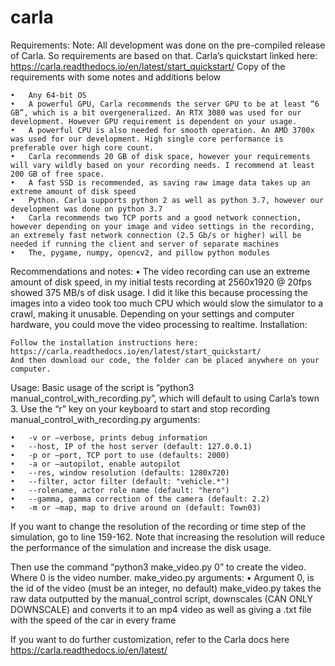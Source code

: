 # carla

Requirements:
	Note: All development was done on the pre-compiled release of Carla. So requirements are based on that.
	Carla’s quickstart linked here: https://carla.readthedocs.io/en/latest/start_quickstart/
	Copy of the requirements with some notes and additions below
	
	•	Any 64-bit OS
	•	A powerful GPU, Carla recommends the server GPU to be at least “6 GB”, which is a bit overgeneralized. An RTX 3080 was used for our development. However GPU requirement is dependent on your usage. 
	•	A powerful CPU is also needed for smooth operation. An AMD 3700x was used for our development. High single core performance is preferable over high core count.
	•	Carla recommends 20 GB of disk space, however your requirements will vary wildly based on your recording needs. I recommend at least 200 GB of free space. 
	•	A fast SSD is recommended, as saving raw image data takes up an extreme amount of disk speed
	•	Python. Carla supports python 2 as well as python 3.7, however our development was done on python 3.7
	•	Carla recommends two TCP ports and a good network connection, however depending on your image and video settings in the recording, an extremely fast network connection (2.5 Gb/s or higher) will be needed if running the client and server of separate machines
	•	The, pygame, numpy, opencv2, and pillow python modules
Recommendations and notes:
	•	The video recording can use an extreme amount of disk speed, in my initial tests recording at 2560x1920 @ 20fps showed 375 MB/s of disk usage. I did it like this because processing the images into a video took too much CPU which would slow the simulator to a crawl, making it unusable. Depending on your settings and computer hardware, you could move the video processing to realtime. 
Installation:

	Follow the installation instructions here: 	https://carla.readthedocs.io/en/latest/start_quickstart/
	And then download our code, the folder can be placed anywhere on your computer.



Usage:
Basic usage of the script is “python3 manual_control_with_recording.py”, which will default to using Carla’s town 3. Use the “r” key on your keyboard to start and stop recording
	manual_control_with_recording.py arguments: 

	•	-v or –verbose, prints debug information
	•	--host, IP of the host server (default: 127.0.0.1)
	•	-p or –port, TCP port to use (defaults: 2000)
	•	-a or –autopilot, enable autopilot
	•	--res, window resolution (defaults: 1280x720)
	•	--filter, actor filter (default: "vehicle.*")
	•	--rolename, actor role name (default: "hero")
	•	--gamma, gamma correction of the camera (default: 2.2)
	•	-m or –map, map to drive around on (default: Town03)

If you want to change the resolution of the recording or time step of the simulation, go to line 159-162.
Note that increasing the resolution will reduce the performance of the simulation and increase the disk usage. 

Then use the command “python3 make_video.py 0” to create the video. Where 0 is the video number. 
make_video.py arguments:
	•	 Argument 0, is the id of the video (must be an integer, no default)
make_video.py takes the raw data outputted by the manual_control script, downscales (CAN ONLY DOWNSCALE) and converts it to an mp4 video as well as giving a .txt file with the speed of the car in every frame

If you want to do further customization, refer to the Carla docs here https://carla.readthedocs.io/en/latest/


